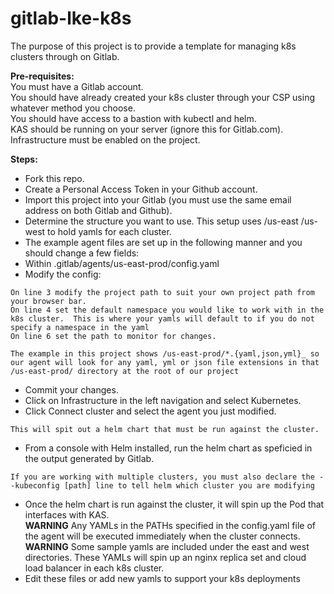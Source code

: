 # gitlab-lke-k8s

The purpose of this project is to provide a template for managing k8s clusters through on Gitlab.

**Pre-requisites:**  
You must have a Gitlab account.  
You should have already created your k8s cluster through your CSP using whatever method you choose.  
You should have access to a bastion with kubectl and helm.  
KAS should be running on your server (ignore this for Gitlab.com).  
Infrastructure must be enabled on the project.  

**Steps:**  
- Fork this repo.  
- Create a Personal Access Token in your Github account.  
- Import this project into your Gitlab (you must use the same email address on both Gitlab and Github).  
- Determine the structure you want to use.  This setup uses /us-east /us-west to hold yamls for each cluster.  
- The example agent files are set up in the following manner and you should change a few fields:  
- Within .gitlab/agents/us-east-prod/config.yaml 
- Modify the config:
```  
On line 3 modify the project path to suit your own project path from your browser bar.  
On line 4 set the default namespace you would like to work with in the k8s cluster.  This is where your yamls will default to if you do not specify a namespace in the yaml
On line 6 set the path to monitor for changes.  

The example in this project shows /us-east-prod/*.{yaml,json,yml}_ so our agent will look for any yaml, yml or json file extensions in that /us-east-prod/ directory at the root of our project  
```
- Commit your changes.  
- Click on Infrastructure in the left navigation and select Kubernetes.  
- Click Connect cluster and select the agent you just modified. 
``` 
This will spit out a helm chart that must be run against the cluster.  
```
- From a console with Helm installed, run the helm chart as speficied in the output generated by Gitlab.  
```
If you are working with multiple clusters, you must also declare the --kubeconfig [path] line to tell helm which cluster you are modifying
```  
- Once the helm chart is run against the cluster, it will spin up the Pod that interfaces with KAS.  
**WARNING**  Any YAMLs in the PATHs specified in the config.yaml file of the agent will be executed immediately when the cluster connects.  
**WARNING**  Some sample yamls are included under the east and west directories.  These YAMLs will spin up an nginx replica set and cloud load balancer in each k8s cluster.  
- Edit these files or add new yamls to support your k8s deployments
   
  
